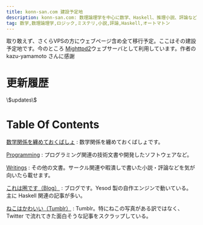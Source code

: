 ```yaml
---
title: konn-san.com 建設予定地
description: konn-san.com: 数理論理学を中心に数学、Haskell、推理小説、評論など。
tag: 数学,数理論理学,ロジック,ミステリ,小説,評論,Haskell,オートマトン
---
```


取り敢えず、さくらVPSの方にウェブページ含め全て移行予定。ここはその建設予定地です。今のところ
[Mighttpd2](http://www.mew.org/~kazu/proj/mighttpd/en/)ウェブサーバとして利用しています。作者の kazu-yamamoto さんに感謝

更新履歴
=======
<dl>\$updates\$</dl>

Table Of Contents
=================
[数学関係を纏めておくばしょ](/math)
:    数学関係を纏めておくばしょです。

[Programming](/prog)
:    プログラミング関連の技術文書や開発したソフトウェアなど。

[Writings](/writing)
:    その他の文書。サークル関連や暇潰しで書いた小説・評論などを気が向いたら載せます。

[これは圏です（Blog）](http://blog.konn-san.com)
:    ブログです。Yesod 製の自作エンジンで動いている。主に Haskell 関連の記事が多い。

[ねこはかわいい（Tumblr）](http://tumblr.konn-san.com)
:    Tumblr。特にねこの写真がある訳ではなく、Twitter で流れてきた面白そうな記事をスクラップしている。

